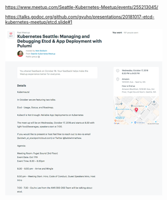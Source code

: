 
https://www.meetup.com/Seattle-Kubernetes-Meetup/events/255213045/

https://talks.godoc.org/github.com/gyuho/presentations/20181017-etcd-kubernetes-meetup/etcd.slide#1

![event](img/event.png)
